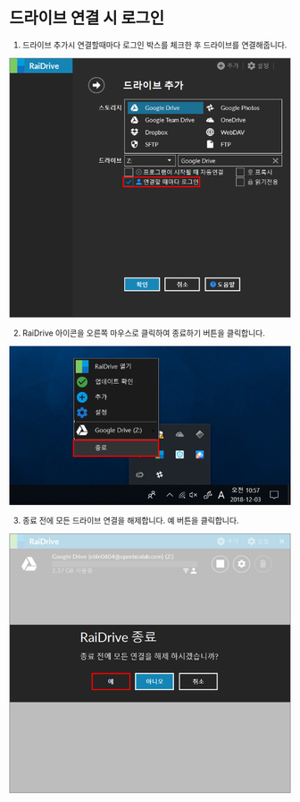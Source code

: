# 드라이브 연결 시 로그인  


1. 드라이브 추가시 연결할때마다 로그인 박스를 체크한 후 드라이브를 연결해줍니다.  

![login_checkbox](/login_checkbox.PNG?raw=true)  


2.  RaiDrive 아이콘을 오른쪽 마우스로 클릭하여 종료하기 버튼을 클릭합니다.  

![raidrive_off](/raidrive_off.png?raw=true)  


3. 종료 전에 모든 드라이브 연결을 해제합니다. 예 버튼을 클릭합니다.  

![off](/off.PNG?raw=true)
